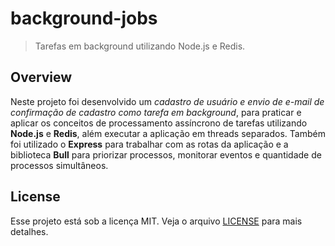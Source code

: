 # background-jobs
> Tarefas em background utilizando Node.js e Redis.

## Overview
Neste projeto foi desenvolvido um *cadastro de usuário e envio de e-mail de confirmação de cadastro como tarefa em background*, para praticar e aplicar os conceitos de processamento assíncrono de tarefas utilizando **Node.js** e **Redis**, além executar a aplicação em threads separados. Também foi utilizado o **Express** para trabalhar com as rotas da aplicação e a biblioteca **Bull** para priorizar processos, monitorar eventos e quantidade de processos simultâneos.

## License 
Esse projeto está sob a licença MIT. Veja o arquivo [LICENSE](./LICENSE) para mais detalhes.